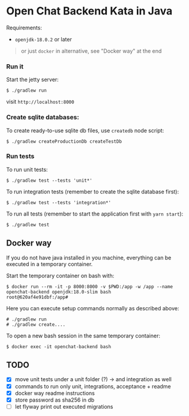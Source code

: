# Open Chat Backend Kata in Java
Requirements:

- `openjdk-18.0.2` or later

> or just `docker` in alternative, see "Docker way" at the end

### Run it

Start the jetty server:

```
$ ./gradlew run
```

visit `http://localhost:8000`

### Create sqlite databases:

To create ready-to-use sqlite db files, use `createdb` node script:

```
$ ./gradlew createProductionDb createTestDb
```

### Run tests

To run unit tests:

```
$ ./gradlew test --tests 'unit*'
```

To run integration tests (remember to create the sqlite database first):

```
$ ./gradlew test --tests 'integration*'
```

To run all tests (remember to start the application first with `yarn start`):

```
$ ./gradlew test
```

## Docker way

If you do not have java installed in you machine, everything can be executed in a temporary container.

Start the temporary container on bash with:

```
$ docker run --rm -it -p 8000:8000 -v $PWD:/app -w /app --name openchat-backend openjdk:18.0-slim bash
root@620af4e91dbf:/app#
```

Here you can execute setup commands normally as described above:

```
# ./gradlew run
# ./gradlew create....
```

To open a new bash session in the same temporary container:

```
$ docker exec -it openchat-backend bash
```

## TODO

- [x] move unit tests under a unit folder (?) -> and integration as well
- [x] commands to run only unit, integrations, acceptance + readme
- [x] docker way readme instructions
- [x] store password as sha256 in db
- [ ] let flyway print out executed migrations
